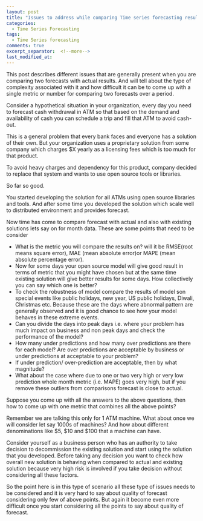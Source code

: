 ```yaml
---
layout: post
title: "Issues to address while comparing Time series forecasting results"
categories:
  - Time Series Forecasting
tags:
  - Time Series forecasting
comments: true
excerpt_separator:  <!--more-->
last_modified_at: 
---
```


This post describes different issues that are generally present when you are comparing two forecasts with actual results. <!--more-->
And will tell about the type of complexity associated with it and how difficult it can be to come up with a single metric or number for comparing two forecasts over a period.

Consider a hypothetical situation in your organization, every day you need to forecast cash withdrawal in ATM so that based on the demand and availability of cash you can schedule a trip and fill that ATM to avoid cash-out.

This is a general problem that every bank faces and everyone has a solution of their own. But your organization uses a proprietary solution from some company which charges $X yearly as a licensing fees which is too much for that product.

To avoid heavy charges and dependency for this product, company decided to replace that system and wants to use open source tools or libraries.

So far so good.

You started developing the solution for all ATMs using open source libraries and tools. And after some time you developed the solution which scale well to distributed environment and provides forecast.

Now time has come to compare forecast with actual and also with existing solutions lets say on for month data. These are some points that need to be consider

- What is the metric you will compare the results on? will it be RMSE(root means square error), MAE (mean absolute 
error)or MAPE (mean absolute percentage error).
- Now for some days your open source model will give good result in terms of metric that you might have chosen but at 
the same time existing solution will give better results for some days. How collectively you can say which one is better?
- To check the robustness of model compare the results of model son special events like public holidays, new year, US 
public holidays, Diwali, Christmas etc. Because these are the days where abnormal pattern are generally observed and it is good chance to see how your model behaves in these extreme events.
- Can you divide the days into peak days i.e. where your problem has much impact on business and non peak days and 
check the performance of the model?
- How many under predictions and how many over predictions are there for each model? Are over predictions are 
acceptable by business or under predictions at acceptable to your problem?
- If under prediction/ over-prediction are acceptable, then by what magnitude?
- What about the case where due to one or two very high or very low prediction whole month metric (i.e. MAPE) goes 
very high, but if you remove these outliers from comparisons forecast is close to actual.

Suppose you come up with all the answers to the above questions, then how to come up with one metric that combines all the above points?

Remember we are talking this only for 1 ATM machine. What about once we will consider let say 1000s of machines? And how about different denominations like $5, $10 and $100 that a machine can have.

Consider yourself as a business person who has an authority to take decision to decommission the existing solution and start using the solution that you developed. Before taking any decision you want to check how overall new solution is behaving when compared to actual and existing solution because very high risk is involved if you take decision without considering all these factors.

So the point here is in this type of scenario all these type of issues needs to be considered and it is very hard to say about quality of forecast considering only few of above points. But again it become even more difficult once you start considering all the points to say about quality of forecast.
